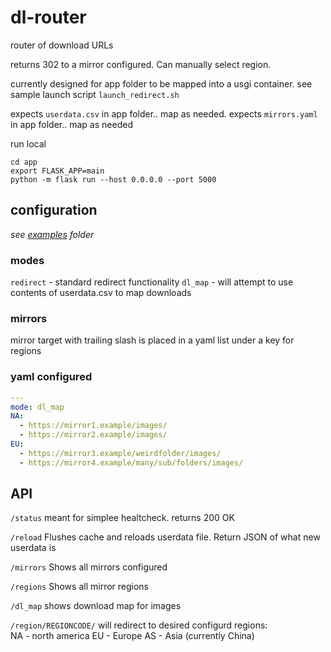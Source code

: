 # dl-router
router of download URLs

returns 302 to a mirror configured.  Can manually select region.

currently designed for app folder to be mapped into a usgi container.
see sample launch script
`launch_redirect.sh`

expects `userdata.csv` in app folder.. map as needed.
expects `mirrors.yaml` in app folder.. map as needed

run local
```
cd app
export FLASK_APP=main
python -m flask run --host 0.0.0.0 --port 5000
```

## configuration

_see [examples](examples/) folder_

### modes
`redirect` - standard redirect functionality
`dl_map` - will attempt to use contents of userdata.csv to map downloads
### mirrors
mirror target with trailing slash is placed in a yaml list under a key for regions
### yaml configured
```yaml
---
mode: dl_map
NA:
  - https://mirror1.example/images/
  - https://mirror2.example/images/
EU:
  - https://mirror3.example/weirdfolder/images/
  - https://mirror4.example/many/sub/folders/images/
````

## API

`/status`
meant for simplee healtcheck.  returns 200 OK

`/reload`
Flushes cache and reloads userdata file.  Return JSON of what new userdata is

`/mirrors`
Shows all mirrors configured

`/regions`
Shows all mirror regions

`/dl_map`
shows download map for images

`/region/REGIONCODE/`
will redirect to desired configurd regions:  
NA - north america
EU - Europe
AS - Asia (currently China)
